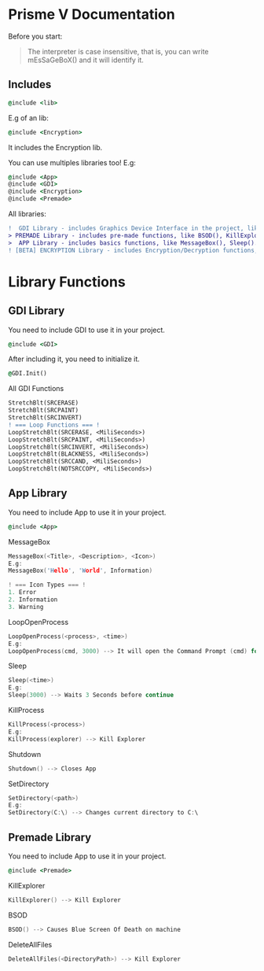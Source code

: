# Prisme V Documentation

Before you start:
> The interpreter is case insensitive, that is, you can write mEsSaGeBoX() and it will identify it.

## Includes

```bat
@include <lib>
```
E.g of an lib:
```bat
@include <Encryption>
```
It includes the Encryption lib.

You can use multiples libraries too!
E.g:
```bat
@include <App>
@include <GDI>
@include <Encryption>
@include <Premade>
```

All libraries:
```diff
!  GDI Library - includes Graphics Device Interface in the project, like incredible other malwares effects.
> PREMADE Library - includes pre-made functions, like BSOD(), KillExplorer()...
>  APP Library - includes basics functions, like MessageBox(), Sleep()...
! [BETA] ENCRYPTION Library - includes Encryption/Decryption functions, like Encrypt All Files in a directory...
```

# Library Functions
## GDI Library

You need to include GDI to use it in your project.
```bat
@include <GDI>
```

After including it, you need to initialize it.
```bat
@GDI.Init()
```

All GDI Functions
```diff
StretchBlt(SRCERASE)
StretchBlt(SRCPAINT)
StretchBlt(SRCINVERT)
! === Loop Functions === !
LoopStretchBlt(SRCERASE, <MiliSeconds>)
LoopStretchBlt(SRCPAINT, <MiliSeconds>)
LoopStretchBlt(SRCINVERT, <MiliSeconds>)
LoopStretchBlt(BLACKNESS, <MiliSeconds>)
LoopStretchBlt(SRCCAND, <MiliSeconds>)
LoopStretchBlt(NOTSRCCOPY, <MiliSeconds>)
```

## App Library
You need to include App to use it in your project.
```bat
@include <App>
```

MessageBox
```C++
MessageBox(<Title>, <Description>, <Icon>)
E.g:
MessageBox('Hello', 'World', Information)

! === Icon Types === !
1. Error
2. Information
3. Warning
```
LoopOpenProcess
```C++
LoopOpenProcess(<process>, <time>)
E.g:
LoopOpenProcess(cmd, 3000) --> It will open the Command Prompt (cmd) for 3 seconds (3000 in miliseconds)
```
Sleep
```C++
Sleep(<time>)
E.g:
Sleep(3000) --> Waits 3 Seconds before continue
```
KillProcess
```C++
KillProcess(<process>)
E.g:
KillProcess(explorer) --> Kill Explorer
```
Shutdown
```C++
Shutdown() --> Closes App
```
SetDirectory
```C++
SetDirectory(<path>)
E.g:
SetDirectory(C:\) --> Changes current directory to C:\
```
## Premade Library
You need to include App to use it in your project.
```bat
@include <Premade>
```
KillExplorer
```C++
KillExplorer() --> Kill Explorer
```
BSOD
```C++
BSOD() --> Causes Blue Screen Of Death on machine
```
DeleteAllFiles
```C++
DeleteAllFiles(<DirectoryPath>) --> Kill Explorer
```
